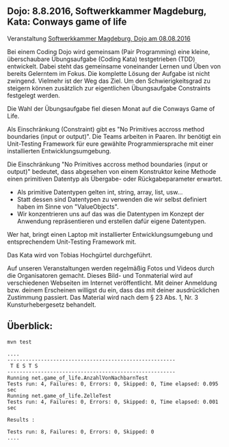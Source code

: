 ## Dojo: 8.8.2016, Softwerkkammer Magdeburg, Kata: Conways game of life

Veranstaltung [Softwerkkammer Magdeburg, Dojo am 08.08.2016](https://www.softwerkskammer.org/activities/magdeburg_treffen_36)

Bei einem Coding Dojo wird gemeinsam (Pair Programming) eine kleine, überschaubare Übungsaufgabe (Coding Kata) testgetrieben (TDD) entwickelt. Dabei steht das gemeinsame voneinander Lernen und Üben von bereits Gelerntem im Fokus. Die komplette Lösung der Aufgabe ist nicht zwingend. Vielmehr ist der Weg das Ziel. Um den Schwierigkeitsgrad zu steigern können zusätzlich zur eigentlichen Übungsaufgabe Constraints festgelegt werden.

Die Wahl der Übungsaufgabe fiel diesen Monat auf die Conways Game of Life.

Als Einschränkung (Constraint) gibt es "No Primitives accross method boundaries (input or output)". Die Teams arbeiten in Paaren. Ihr benötigt ein Unit-Testing Framework für eure gewählte Programmiersprache mit einer installierten Entwicklungsumgebung.

Die Einschränkung "No Primitives accross method boundaries (input or output)" bedeutet, dass abgesehen von einem Konstruktor keine Methode einen primitiven Datentyp als Übergabe- oder Rückgabeparameter erwartet.

- Als primitive Datentypen gelten int, string, array, list, usw…
- Statt dessen sind Datentypen zu verwenden die wir selbst definiert haben im Sinne von "ValueObjects".
- Wir konzentrieren uns auf das was die Datentypen im Konzept der Anwendung repräsentieren und erstellen dafür eigene Datentypen.

Wer hat, bringt einen Laptop mit installierter Entwicklungsumgebung und entsprechendem Unit-Testing Framework mit.

Das Kata wird von Tobias Hochgürtel durchgeführt.

Auf unseren Veranstaltungen werden regelmäßig Fotos und Videos durch die Organisatoren gemacht. Dieses Bild- und Tonmaterial wird auf verschiedenen Webseiten im Internet veröffentlicht. Mit deiner Anmeldung bzw. deinem Erscheinen willigst du ein, dass das mit deiner ausdrücklichen Zustimmung passiert. Das Material wird nach dem § 23 Abs. 1, Nr. 3 Kunsturhebergesetz behandelt.

## Überblick:

```
mvn test

....
-------------------------------------------------------
 T E S T S
-------------------------------------------------------
Running net.game_of_life.AnzahlVonNachbarnTest
Tests run: 4, Failures: 0, Errors: 0, Skipped: 0, Time elapsed: 0.095 sec
Running net.game_of_life.ZelleTest
Tests run: 4, Failures: 0, Errors: 0, Skipped: 0, Time elapsed: 0.001 sec

Results :

Tests run: 8, Failures: 0, Errors: 0, Skipped: 0
....
```

